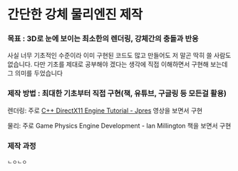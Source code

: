 # 간단한 강체 물리엔진 제작
### 목표 : 3D로 눈에 보이는 최소한의 렌더링, 강체간의 충돌과 반응

사실 너무 기초적인 수준이라 이미 구현된 코드도 많고 만들어도 저 말곤 딱히 쓸 사람도 없습니다. 다만 기초를 제대로 공부해야 겠다는 생각에 직접 이해하면서 구현해 보는데 그 의미를 두었습니다

### 제작 방법 : 최대한 기초부터 직접 구현(책, 유튜브, 구글링 등 모든걸 활용)

렌더링: 주로 [C++ DirectX11 Engine Tutorial - Jpres](https://www.youtube.com/watch?v=gQIG77PfLgo&list=PLcacUGyBsOIBlGyQQWzp6D1Xn6ZENx9Y2) 영상을 보면서 구현
  
물리: 주로 Game Physics Engine Development - Ian Millington 책을 보면서 구현

### 제작 과정

    ㄴㅇㄴㅇ
